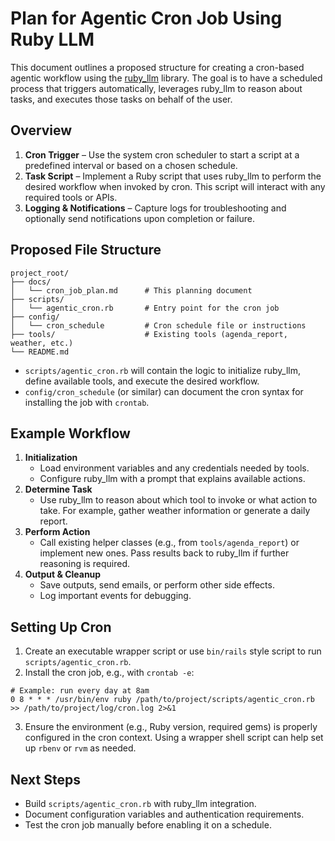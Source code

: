 # Plan for Agentic Cron Job Using Ruby LLM

This document outlines a proposed structure for creating a cron-based agentic workflow using the [ruby_llm](https://github.com/crmne/ruby_llm) library. The goal is to have a scheduled process that triggers automatically, leverages ruby_llm to reason about tasks, and executes those tasks on behalf of the user.

## Overview

1. **Cron Trigger** – Use the system cron scheduler to start a script at a predefined interval or based on a chosen schedule.
2. **Task Script** – Implement a Ruby script that uses ruby_llm to perform the desired workflow when invoked by cron. This script will interact with any required tools or APIs.
3. **Logging & Notifications** – Capture logs for troubleshooting and optionally send notifications upon completion or failure.

## Proposed File Structure

```
project_root/
├── docs/
│   └── cron_job_plan.md      # This planning document
├── scripts/
│   └── agentic_cron.rb       # Entry point for the cron job
├── config/
│   └── cron_schedule         # Cron schedule file or instructions
├── tools/                    # Existing tools (agenda_report, weather, etc.)
└── README.md
```

- `scripts/agentic_cron.rb` will contain the logic to initialize ruby_llm, define available tools, and execute the desired workflow.
- `config/cron_schedule` (or similar) can document the cron syntax for installing the job with `crontab`.

## Example Workflow

1. **Initialization**
   - Load environment variables and any credentials needed by tools.
   - Configure ruby_llm with a prompt that explains available actions.
2. **Determine Task**
   - Use ruby_llm to reason about which tool to invoke or what action to take. For example, gather weather information or generate a daily report.
3. **Perform Action**
   - Call existing helper classes (e.g., from `tools/agenda_report`) or implement new ones. Pass results back to ruby_llm if further reasoning is required.
4. **Output & Cleanup**
   - Save outputs, send emails, or perform other side effects.
   - Log important events for debugging.

## Setting Up Cron

1. Create an executable wrapper script or use `bin/rails` style script to run `scripts/agentic_cron.rb`.
2. Install the cron job, e.g., with `crontab -e`:

```
# Example: run every day at 8am
0 8 * * * /usr/bin/env ruby /path/to/project/scripts/agentic_cron.rb >> /path/to/project/log/cron.log 2>&1
```

3. Ensure the environment (e.g., Ruby version, required gems) is properly configured in the cron context. Using a wrapper shell script can help set up `rbenv` or `rvm` as needed.

## Next Steps

- Build `scripts/agentic_cron.rb` with ruby_llm integration.
- Document configuration variables and authentication requirements.
- Test the cron job manually before enabling it on a schedule.

